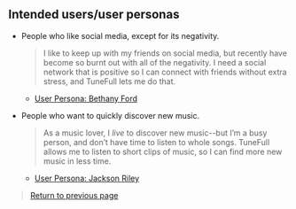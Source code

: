 ## Intended users/user personas

* People who like social media, except for its negativity.

    > I like to keep up with my friends on social media, but recently have become so burnt out with all of the negativity. I need a social network that is positive so I can connect with friends without extra stress, and TuneFull lets me do that.

    - [User Persona: Bethany Ford](personas/persona-1.md)
    
* People who want to quickly discover new music.

    >As a music lover, I *live* to discover new music--but I’m a busy person, and don’t have time to listen to whole songs. TuneFull allows me to listen to short clips of music, so I can find more new music in less time.	

	- [User Persona: Jackson Riley](personas/persona-2.md)

> [Return to previous page](index.md)